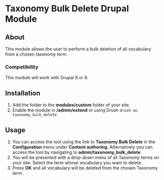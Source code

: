 # Taxonomy Bulk Delete Drupal Module

## About

This module allows the user to perform a bulk deletion of all vocabulary from a chosen taxonomy term.

### Compatibility

This module will work with Drupal 8 or 9.

## Installation

1. Add the folder to the **modules/custom** folder of your site.
2. Enable the module in **/admin/extend** or using Drush `drush en taxonomy_bulk_delete`

## Usage

1. You can access the tool using the link to **Taxonomy Bulk Delete** in the **Configuration** menu under **Content authoring**. Alternatively you can access the tool by navigating to **admin/taxonomy_bulk_delete**.
2. You will be presented with a drop-down menu of all Taxonomy terms on your site. Select the term whose vocabulary you want to delete.
3. Press **OK** and all vocabulary will be deleted from the chosen Taxonomy term.
